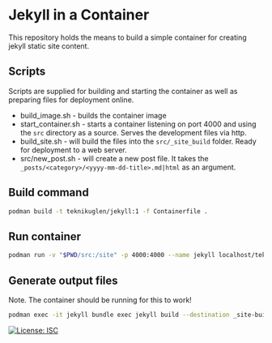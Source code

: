 # Jekyll in a Container

This repository holds the means to build a simple container for creating jekyll static site content.

## Scripts

Scripts are supplied for building and starting the container as well as preparing files for deployment online.

- build_image.sh - builds the container image
- start_container.sh - starts a container listening on port 4000 and using the `src` directory as a source. Serves the development files via http.
- build_site.sh - will build the files into the `src/_site_build` folder. Ready for deployment to a web server.
- src/new_post.sh - will create a new post file. It takes the `_posts/<category>/<yyyy-mm-dd-title>.md|html` as an argument.

## Build command

```sh
podman build -t teknikuglen/jekyll:1 -f Containerfile .
```

## Run container

```sh
podman run -v "$PWD/src:/site" -p 4000:4000 --name jekyll localhost/teknikuglen/jekyll:1
```

## Generate output files

Note. The container should be running for this to work!

```sh
podman exec -it jekyll bundle exec jekyll build --destination _site-build
```

[![License: ISC](https://img.shields.io/badge/License-ISC-blue.svg)](https://opensource.org/licenses/isc)